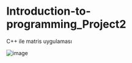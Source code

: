 # Introduction-to-programming_Project2
C++ ile matris uygulaması

![image](https://user-images.githubusercontent.com/62747201/163165718-5a2c458d-752c-4af4-a4fa-ef20930c6955.png)
